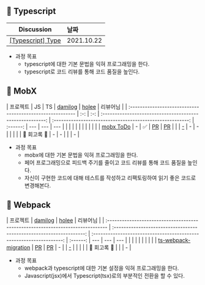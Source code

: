 ## 🌱 Typescript

|                                    Discussion                                    | 날짜       |
| :------------------------------------------------------------------------------: | :--------- |
| [[Typescript] Type](https://github.com/11st-search-lab/fe-archive/discussions/2) | 2021.10.22 |

- 과정 목표
  - typescript에 대한 기본 문법을 익혀 프로그래밍을 한다.
  - typescript로 코드 리뷰를 통해 코드 품질을 높인다.

## 🌱 MobX

| 프로젝트                                                  | JS  | TS  |           [damilog](https://github.com/damilog)           |           [holee](https://github.com/hochan222)           | 리뷰어님 |
| :-------------------------------------------------------- | :-: | :-: | :-------------------------------------------------------: | :-------------------------------------------------------: | :------: | --- | --- | --- |
|                                                           |     |     |                                                           |                                                           |          |     |     |     |
| [mobx ToDo](https://github.com/11st-search-lab/mobx-todo) |  -  | ✅  | [PR](https://github.com/11st-search-lab/mobx-todo/pull/1) | [PR](https://github.com/11st-search-lab/mobx-todo/pull/2) |          |
| [-]()                                                     |  -  |  -  |                                                           |                                                           |          |
| 🌟 회고록 🌟                                              |  -  |  -  |                                                           |                                                           |    -     |

- 과정 목표
  - mobx에 대한 기본 문법을 익혀 프로그래밍을 한다.
  - 페어 프로그래밍으로 피드백 주기를 줄이고 코드 리뷰를 통해 코드 품질을 높인다.
  - 자신이 구현한 코드에 대해 테스트를 작성하고 리팩토링하여 읽기 좋은 코드로 변경해본다.

## 💠 Webpack

| 프로젝트                                                                        |                [damilog](https://github.com/damilog)                 |                [holee](https://github.com/hochan222)                 | 리뷰어님 |
| :------------------------------------------------------------------------------ | :------------------------------------------------------------------: | :------------------------------------------------------------------: | :------: | --- | --- | --- |
|                                                                                 |                                                                      |                                                                      |          |     |     |     |
| [ts-webpack-migration](https://github.com/11st-search-lab/ts-webpack-migration) | [PR](https://github.com/11st-search-lab/ts-webpack-migration/pull/1) | [PR](https://github.com/11st-search-lab/ts-webpack-migration/pull/2) |    -     |
| [-]()                                                                           |                                                                      |                                                                      |          |
| 🌟 회고록 🌟                                                                    |                                                                      |                                                                      |    -     |

- 과정 목표
  - webpack과 typescript에 대한 기본 설정을 익혀 프로그래밍을 한다.
  - Javascript(jsx)에서 Typescript(tsx)로의 부분적인 전환을 할 수 있다.
